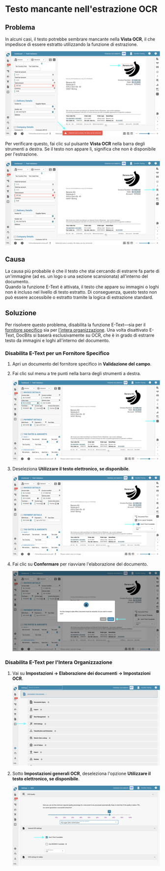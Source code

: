 # Testo mancante nell'estrazione OCR

## **Problema**

In alcuni casi, il testo potrebbe sembrare mancante nella **Vista OCR**, il che impedisce di essere estratto utilizzando la funzione di estrazione.

![](https://raw.githubusercontent.com/Fellow-Consulting-AG/docbits/refs/heads/main/readme/.gitbook/assets/troubleshooting_ocr_5.png)

Per verificare questo, fai clic sul pulsante **Vista OCR** nella barra degli strumenti a destra. Se il testo non appare lì, significa che non è disponibile per l'estrazione.

![](https://raw.githubusercontent.com/Fellow-Consulting-AG/docbits/refs/heads/main/readme/.gitbook/assets/troubleshooting_ocr_6.png)

## **Causa**

La causa più probabile è che il testo che stai cercando di estrarre fa parte di un'immagine (ad es. un logo o una sezione scansionata) all'interno del documento.\
Quando la funzione E-Text è attivata, il testo che appare su immagini o loghi non è incluso nel livello di testo estratto. Di conseguenza, questo testo non può essere accessibile o estratto tramite la logica di estrazione standard.

## **Soluzione**

Per risolvere questo problema, disabilita la funzione E-Text—sia per il [fornitore specifico](missing-text-in-ocr-extraction.md#disabilita-e-text-per-un-fornitore-specifico) sia per [l'intera organizzazione](missing-text-in-ocr-extraction.md#disabilita-e-text-per-lintera-organizzazione). Una volta disattivato E-Text, DocBits si baserà esclusivamente su OCR, che è in grado di estrarre testo da immagini e loghi all'interno del documento.

### **Disabilita E-Text per un Fornitore Specifico**

1. Apri un documento del fornitore specifico in **Validazione del campo**.
2.  Fai clic sul menu a tre punti nella barra degli strumenti a destra.

    ![](https://raw.githubusercontent.com/Fellow-Consulting-AG/docbits/refs/heads/main/readme/.gitbook/assets/troubleshooting_ocr_2.png)
3.  Deseleziona **Utilizzare il testo elettronico, se disponibile**.

    ![](https://raw.githubusercontent.com/Fellow-Consulting-AG/docbits/refs/heads/main/readme/.gitbook/assets/troubleshooting_ocr_3.png)
4.  Fai clic su **Confermare** per riavviare l'elaborazione del documento.

    ![](https://raw.githubusercontent.com/Fellow-Consulting-AG/docbits/refs/heads/main/readme/.gitbook/assets/troubleshooting_ocr_4.png)

### Disabilita E-Text per l'Intera Organizzazione

1.  Vai su **Impostazioni → Elaborazione dei documenti → Impostazioni OCR**.

    ![](https://raw.githubusercontent.com/Fellow-Consulting-AG/docbits/refs/heads/main/readme/.gitbook/assets/settings_ocr.png)
2.  Sotto **Impostazioni generali OCR**, deseleziona l'opzione **Utilizzare il testo elettronico, se disponibile**.

    ![](https://raw.githubusercontent.com/Fellow-Consulting-AG/docbits/refs/heads/main/readme/.gitbook/assets/troubleshooting_ocr_1.png)

